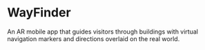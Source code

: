 # WayFinder
An AR mobile app that guides visitors through buildings with virtual navigation markers and directions overlaid on the real world.

